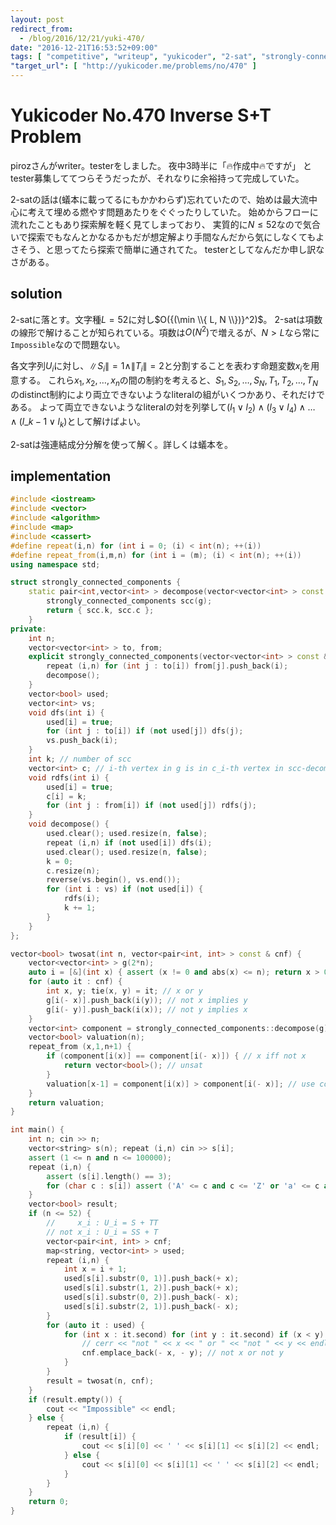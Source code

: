 ```yaml
---
layout: post
redirect_from:
  - /blog/2016/12/21/yuki-470/
date: "2016-12-21T16:53:52+09:00"
tags: [ "competitive", "writeup", "yukicoder", "2-sat", "strongly-connected-components-decomposition" ]
"target_url": [ "http://yukicoder.me/problems/no/470" ]
---
```


# Yukicoder No.470 Inverse S+T Problem

pirozさんがwriter。testerをしました。
夜中$3$時半に「🔥作成中🔥ですが」
とtester募集しててつらそうだったが、それなりに余裕持って完成していた。

$2$-satの話は(蟻本に載ってるにもかかわらず)忘れていたので、始めは最大流中心に考えて埋める燃やす問題あたりをぐぐったりしていた。
始めからフローに流れたこともあり探索解を軽く見てしまっており、
実質的に$N \le 52$なので気合いで探索でもなんとかなるかもだが想定解より手間なんだから気にしなくてもよさそう、と思ってたら探索で簡単に通されてた。
testerとしてなんだか申し訳なさがある。

## solution

$2$-satに落とす。文字種$L = 52$に対し$O({(\min \\{ L, N \\})}^2)$。
$2$-satは項数の線形で解けることが知られている。項数は$O(N^2)$で増えるが、$N \gt L$なら常に`Impossible`なので問題ない。

各文字列$U_i$に対し、$\|S_i\| = 1 \land \|T_i\| = 2$と分割することを表わす命題変数$x_i$を用意する。
これら$x_1, x_2, \dots, x_n$の間の制約を考えると、$S_1, S_2, \dots, S_N, T_1, T_2, \dots, T_N$のdistinct制約により両立できないようなliteralの組がいくつかあり、それだけである。
よって両立できないようなliteralの対を列挙して$(l_1 \lor l_2) \land (l_3 \lor l_4) \land \dots \land (l\_{k-1} \lor l_k)$として解けばよい。

$2$-satは強連結成分分解を使って解く。詳しくは蟻本を。

## implementation

``` c++
#include <iostream>
#include <vector>
#include <algorithm>
#include <map>
#include <cassert>
#define repeat(i,n) for (int i = 0; (i) < int(n); ++(i))
#define repeat_from(i,m,n) for (int i = (m); (i) < int(n); ++(i))
using namespace std;

struct strongly_connected_components {
    static pair<int,vector<int> > decompose(vector<vector<int> > const & g) { // adjacent list
        strongly_connected_components scc(g);
        return { scc.k, scc.c };
    }
private:
    int n;
    vector<vector<int> > to, from;
    explicit strongly_connected_components(vector<vector<int> > const & g) : n(g.size()), to(g), from(n) {
        repeat (i,n) for (int j : to[i]) from[j].push_back(i);
        decompose();
    }
    vector<bool> used;
    vector<int> vs;
    void dfs(int i) {
        used[i] = true;
        for (int j : to[i]) if (not used[j]) dfs(j);
        vs.push_back(i);
    }
    int k; // number of scc
    vector<int> c; // i-th vertex in g is in c_i-th vertex in scc-decomposed g
    void rdfs(int i) {
        used[i] = true;
        c[i] = k;
        for (int j : from[i]) if (not used[j]) rdfs(j);
    }
    void decompose() {
        used.clear(); used.resize(n, false);
        repeat (i,n) if (not used[i]) dfs(i);
        used.clear(); used.resize(n, false);
        k = 0;
        c.resize(n);
        reverse(vs.begin(), vs.end());
        for (int i : vs) if (not used[i]) {
            rdfs(i);
            k += 1;
        }
    }
};

vector<bool> twosat(int n, vector<pair<int, int> > const & cnf) {
    vector<vector<int> > g(2*n);
    auto i = [&](int x) { assert (x != 0 and abs(x) <= n); return x > 0 ? x-1 : n-x-1; };
    for (auto it : cnf) {
        int x, y; tie(x, y) = it; // x or y
        g[i(- x)].push_back(i(y)); // not x implies y
        g[i(- y)].push_back(i(x)); // not y implies x
    }
    vector<int> component = strongly_connected_components::decompose(g).second;
    vector<bool> valuation(n);
    repeat_from (x,1,n+1) {
        if (component[i(x)] == component[i(- x)]) { // x iff not x
            return vector<bool>(); // unsat
        }
        valuation[x-1] = component[i(x)] > component[i(- x)]; // use components which indices are large
    }
    return valuation;
}

int main() {
    int n; cin >> n;
    vector<string> s(n); repeat (i,n) cin >> s[i];
    assert (1 <= n and n <= 100000);
    repeat (i,n) {
        assert (s[i].length() == 3);
        for (char c : s[i]) assert ('A' <= c and c <= 'Z' or 'a' <= c and c <= 'z');
    }
    vector<bool> result;
    if (n <= 52) {
        //     x_i : U_i = S + TT
        // not x_i : U_i = SS + T
        vector<pair<int, int> > cnf;
        map<string, vector<int> > used;
        repeat (i,n) {
            int x = i + 1;
            used[s[i].substr(0, 1)].push_back(+ x);
            used[s[i].substr(1, 2)].push_back(+ x);
            used[s[i].substr(0, 2)].push_back(- x);
            used[s[i].substr(2, 1)].push_back(- x);
        }
        for (auto it : used) {
            for (int x : it.second) for (int y : it.second) if (x < y) {
                // cerr << "not " << x << " or " << "not " << y << endl;
                cnf.emplace_back(- x, - y); // not x or not y
            }
        }
        result = twosat(n, cnf);
    }
    if (result.empty()) {
        cout << "Impossible" << endl;
    } else {
        repeat (i,n) {
            if (result[i]) {
                cout << s[i][0] << ' ' << s[i][1] << s[i][2] << endl;
            } else {
                cout << s[i][0] << s[i][1] << ' ' << s[i][2] << endl;
            }
        }
    }
    return 0;
}
```
